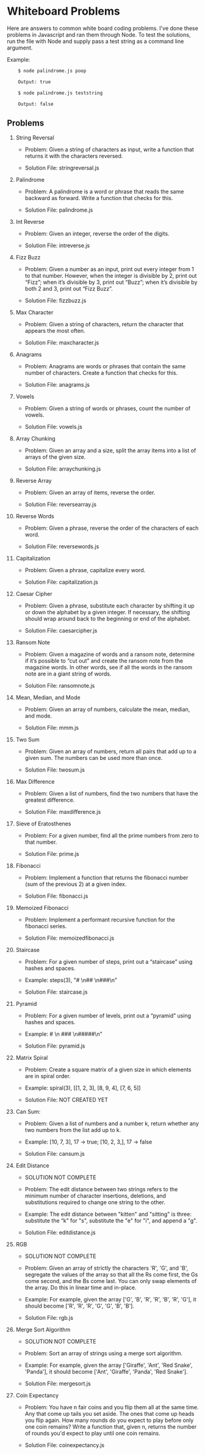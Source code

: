 # Whiteboard Problems 
Here are answers to common white board coding problems.  I've done these problems in Javascript and ran them through Node. To test the solutions, run the file with Node and supply pass a test string as a command line argument.

Example:

```bash
    $ node palindrome.js poop

    Output: true

    $ node palindrome.js teststring

    Output: false
```

## Problems

1. String Reversal
    * Problem: Given a string of characters as input, write a function that returns it with the characters reversed.

    * Solution File: stringreversal.js

2. Palindrome
    * Problem: A palindrome is a word or phrase that reads the same backward as forward. Write a function that checks for this.

    * Solution File: palindrome.js

3. Int Reverse
    * Problem: Given an integer, reverse the order of the digits.

    * Solution File: intreverse.js

4. Fizz Buzz
    * Problem: Given a number as an input, print out every integer from 1 to that number. However, when the integer is divisible by 2, print out “Fizz”; when it’s divisible by 3, print out “Buzz”; when it’s divisible by both 2 and 3, print out “Fizz Buzz”.

    * Solution File: fizzbuzz.js

5. Max Character
    * Problem: Given a string of characters, return the character that appears the most often.

    * Solution File: maxcharacter.js

6. Anagrams
    * Problem: Anagrams are words or phrases that contain the same number of characters. Create a function that checks for this.

    * Solution File: anagrams.js

7. Vowels
    * Problem: Given a string of words or phrases, count the number of vowels.

    * Solution File: vowels.js

8. Array Chunking
    * Problem: Given an array and a size, split the array items into a list of arrays of the given size.

    * Solution File: arraychunking.js

9. Reverse Array
    * Problem: Given an array of items, reverse the order.

    * Solution File: reversearray.js

10. Reverse Words
    * Problem: Given a phrase, reverse the order of the characters of each word.

    * Solution File: reversewords.js

11. Capitalization
    * Problem: Given a phrase, capitalize every word.

    * Solution File: capitalization.js

12. Caesar Cipher
    * Problem: Given a phrase, substitute each character by shifting it up or down the alphabet by a given integer. If necessary, the shifting should wrap around back to the beginning or end of the alphabet.

    * Solution File: caesarcipher.js

13. Ransom Note
    * Problem: Given a magazine of words and a ransom note, determine if it’s possible to “cut out” and create the ransom note from the magazine words. In other words, see if all the words in the ransom note are in a giant string of words.

    * Solution File: ransomnote.js

14. Mean, Median, and Mode
    * Problem: Given an array of numbers, calculate the mean, median, and mode.

    * Solution File: mmm.js

15. Two Sum
    * Problem: Given an array of numbers, return all pairs that add up to a given sum. The numbers can be used more than once.

    * Solution File: twosum.js

16. Max Difference
    * Problem: Given a list of numbers, find the two numbers that have the greatest difference.

    * Solution File: maxdifference.js

17. Sieve of Eratosthenes
    * Problem: For a given number, find all the prime numbers from zero to that number.

    * Solution File: prime.js

18. Fibonacci
    * Problem: Implement a function that returns the fibonacci number (sum of the previous 2) at a given index.

    * Solution File: fibonacci.js

19. Memoized Fibonacci
    * Problem: Implement a performant recursive function for the fibonacci series.

    * Solution File: memoizedfibonacci.js

20. Staircase
    * Problem: For a given number of steps, print out a “staircase” using hashes and spaces.

    * Example: steps(3), "#  \n## \n###\n"

    * Solution File: staircase.js 

21. Pyramid
    * Problem: For a given number of levels, print out a “pyramid” using hashes and spaces. 

    * Example:   #  \n ### \n#####\n"

    * Solution File: pyramid.js

22. Matrix Spiral
    * Problem: Create a square matrix of a given size in which elements are in spiral order.

    * Example: spiral(3), [[1, 2, 3], [8, 9, 4], [7, 6, 5]]

    * Solution File: NOT CREATED YET

23. Can Sum:
    * Problem: Given a list of numbers and a number k, return whether any two numbers from the list add up to k.

    * Example: [10, 7, 3], 17 -> true; [10, 2, 3,], 17 -> false

    * Solution File: cansum.js

24. Edit Distance
    * SOLUTION NOT COMPLETE

    * Problem: The edit distance between two strings refers to the minimum number of character insertions, deletions, and substitutions required to change one string to the other.

    * Example: The edit distance between "kitten" and "sitting" is three: substitute the “k" for "s", substitute the "e" for "i", and append a "g".

    * Solution File: editdistance.js

24. RGB
    * SOLUTION NOT COMPLETE

    * Problem: Given an array of strictly the characters 'R', 'G', and 'B', segregate the values of the array so that all the Rs come first, the Gs come second, and the Bs come last. You can only swap elements of the array. Do this in linear time and in-place.

    * Example: For example, given the array ['G', 'B', 'R', 'R', 'B', 'R', 'G'], it should become ['R', 'R', 'R', 'G', 'G', 'B', 'B'].

    * Solution File: rgb.js
24. Merge Sort Algorithm
    * SOLUTION NOT COMPLETE

    * Problem: Sort an array of strings using a merge sort algorithm.

    * Example: For example, given the array ['Giraffe', 'Ant', 'Red Snake', 'Panda'], it should become ['Ant', 'Giraffe', 'Panda', 'Red Snake'].

    * Solution File: mergesort.js
25. Coin Expectancy
    * Problem: You have n fair coins and you flip them all at the same time. Any that come up tails you set aside. The ones that come up heads you flip again. How many rounds do you expect to play before only one coin remains?  Write a function that, given n, returns the number of rounds you'd expect to play until one coin remains.

    * Solution File: coinexpectancy.js
